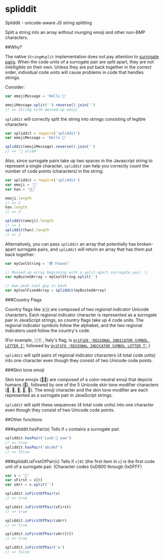 spliddit
========

Spliddit - unicode-aware JS string splitting

Split a string into an array without munging emoji and other non-BMP characters.

##Why?

The native `String#split` implementation does not pay attention to [surrogate pairs](http://en.wikipedia.org/wiki/UTF-16). When the code units of a surrogate pair are split apart, they are not intelligible on their own. Unless they are put back together in the correct order, individual code units will cause problems in code that handles strings.

Consider:

```javascript
var emojiMessage = 'Hello 😤'

emojiMessage.split('').reverse().join('')
// => String with messed-up emoji
```

`spliddit` will correctly split the string into strings consisting of legible characters:

```javascript
var spliddit = require('spliddit')
var emojiMessage = 'Hello 😤'

spliddit(emojiMessage).reverse().join('')
// => '😤 olleH'
```

Also, since surrogate pairs take up two spaces in the Javascript string to represent a single character, `spliddit` can help you correctly count the number of code points (characters) in the string:

```javascript
var spliddit = require('spliddit')
var emoji = '🍔'
var han = '𠬠典'

emoji.length
// => 2
han.length
// => 3

spliddit(emoji).length
// => 1
spliddit(han).length
// => 2
```

Alternatively, you can pass `spliddit` an array that potentially has broken-apart surrogate pairs, and `spliddit` will return an array that has them put back together: 

```javascript
var myCoolString = '😎 Fooool'

// Messed-up array beginning with a split-apart surrogate pair :(
var myBustedArray = myCoolString.split('')

// Aww yeah cool guy is back
var myCoolFixedArray = spliddit(myBustedArray)
```

###Country Flags

Country flags like &#x1f1e6;&#x1f1f4; are composed of two *regional indicator* Unicode characters. Each regional indicator character is represented as a surrogate pair in JavaScript strings, so country flags take up 4 code units. The regional indicator symbols follow the alphabet, and the two regional indicators used follow the country's code.

(For example, &#x1f1ee;&#x1f1f9; , Italy's flag, is [`U+1F1EE 'REGIONAL INDICATOR SYMBOL LETTER I'`](http://www.fileformat.info/info/unicode/char/1F1EE/index.htm) followed by [`U+1F1F9 'REGIONAL INDICATOR SYMBOL LETTER T'`](http://www.fileformat.info/info/unicode/char/1F1F9/index.htm).)

`spliddit` will split pairs of regional indicator characters (4 total code units) into one character even though they consist of two Unicode code points.

###Skin tone emoji

Skin tone emojis (&#x1f487;&#x1f3ff;) are composed of a color-neutral emoji that depicts humans (&#x1F487;), followed by one of the 5 Unicode skin tone modifier characters ([&#x1F3FB;](http://www.fileformat.info/info/unicode/char/1F3FB/index.htm), [&#x1F3FC;](http://www.fileformat.info/info/unicode/char/1F3FC/index.htm), [&#x1F3FD;](http://www.fileformat.info/info/unicode/char/1F3FD/index.htm), [&#x1F3FE;](http://www.fileformat.info/info/unicode/char/1F3FE/index.htm), [&#x1F3FF;](http://www.fileformat.info/info/unicode/char/1F3FF/index.htm)). The emoji character and the skin tone modifier are each represented as a surrogate pair in JavaScript strings.

`spliddit` will split these sequences (4 total code units) into one character even though they consist of two Unicode code points.

##Other functions

###spliddit.hasPair(s)
Tells if `s` contains a surrogate pair.

```javascript
spliddit.hasPair('Look 👀 wow')
// => true
spliddit.hasPair('abcdef')
// => false
```

###spliddit.isFirstOfPair(c)
Tells if `c[0]` (the first item in `c`) is the first code unit of a surrogate pair. (Character codes 0xD800 through 0xDFFF)

```javascript
var s = '👴'
var sFirst = s[0]
var sArr = s.split('')

spliddit.isFirstOfPair(s)
// => true

spliddit.isFirstOfPair(sFirst)
// => true

spliddit.isFirstOfPair(sArr)
// => true

spliddit.isFirstOfPair(sArr[0])
// => true

spliddit.isFirstOfPair('a')
// => false
```
